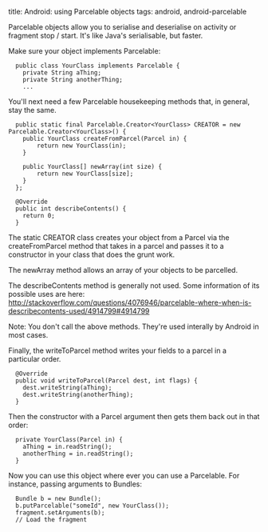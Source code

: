 title: Android: using Parcelable objects
tags: android, android-parcelable

Parcelable objects allow you to serialise and deserialise on activity or fragment stop / start. It's like Java's serialisable, but faster.

Make sure your object implements Parcelable:

      public class YourClass implements Parcelable {
        private String aThing;
        private String anotherThing;
        ...

You'll next need a few Parcelable housekeeping methods that, in general, stay the same.

      public static final Parcelable.Creator<YourClass> CREATOR = new Parcelable.Creator<YourClass>() {
      	public YourClass createFromParcel(Parcel in) {
      		return new YourClass(in);
      	}
      
      	public YourClass[] newArray(int size) {
      		return new YourClass[size];
      	}
      };
      
      @Override
      public int describeContents() {
        return 0;
      }	
      
The static CREATOR class creates your object from a Parcel via the createFromParcel method that takes in a parcel and passes it to a constructor in your class that does the grunt work.

The newArray method allows an array of your objects to be parcelled.

The describeContents method is generally not used. Some information of its possible uses are here: http://stackoverflow.com/questions/4076946/parcelable-where-when-is-describecontents-used/4914799#4914799

Note: You don't call the above methods. They're used interally by Android in most cases.

Finally, the writeToParcel method writes your fields to a parcel in a particular order.

      @Override
      public void writeToParcel(Parcel dest, int flags) {
      	dest.writeString(aThing);
      	dest.writeString(anotherThing);
      }

Then the constructor with a Parcel argument then gets them back out in that order:

      private YourClass(Parcel in) {
      	aThing = in.readString();
      	anotherThing = in.readString();
      }	

Now you can use this object where ever you can use a Parcelable. For instance, passing arguments to Bundles:

      Bundle b = new Bundle();
      b.putParcelable("someId", new YourClass());
      fragment.setArguments(b);
      // Load the fragment
